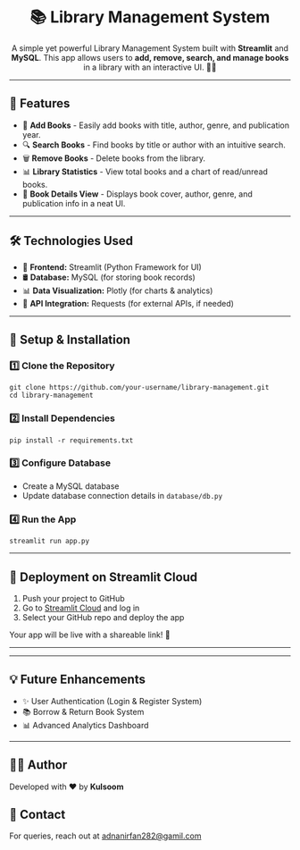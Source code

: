 <h1 align="center">📚 Library Management System</h1>

<p align="center">
    A simple yet powerful Library Management System built with <strong>Streamlit</strong> and <strong>MySQL</strong>. 
    This app allows users to <strong>add, remove, search, and manage books</strong> in a library with an interactive UI. 📖✨
</p>

<hr>

<h2>🚀 Features</h2>
<ul>
    <li>📌 <strong>Add Books</strong> - Easily add books with title, author, genre, and publication year.</li>
    <li>🔍 <strong>Search Books</strong> - Find books by title or author with an intuitive search.</li>
    <li>🗑 <strong>Remove Books</strong> - Delete books from the library.</li>
    <li>📊 <strong>Library Statistics</strong> - View total books and a chart of read/unread books.</li>
    <li>📖 <strong>Book Details View</strong> - Displays book cover, author, genre, and publication info in a neat UI.</li>
</ul>

<hr>

<h2>🛠️ Technologies Used</h2>
<ul>
    <li>🎨 <strong>Frontend:</strong> Streamlit (Python Framework for UI)</li>
    <li>🛢️ <strong>Database:</strong> MySQL (for storing book records)</li>
    <li>📊 <strong>Data Visualization:</strong> Plotly (for charts & analytics)</li>
    <li>🔄 <strong>API Integration:</strong> Requests (for external APIs, if needed)</li>
</ul>

<hr>

<h2>📌 Setup & Installation</h2>

<h3>1️⃣ Clone the Repository</h3>

<pre><code>git clone https://github.com/your-username/library-management.git
cd library-management</code></pre>

<h3>2️⃣ Install Dependencies</h3>

<pre><code>pip install -r requirements.txt</code></pre>

<h3>3️⃣ Configure Database</h3>
<ul>
    <li>Create a MySQL database</li>
    <li>Update database connection details in <code>database/db.py</code></li>
</ul>

<h3>4️⃣ Run the App</h3>

<pre><code>streamlit run app.py</code></pre>

<hr>

<h2>🚀 Deployment on Streamlit Cloud</h2>

<ol>
    <li>Push your project to GitHub</li>
    <li>Go to <a href="https://share.streamlit.io/">Streamlit Cloud</a> and log in</li>
    <li>Select your GitHub repo and deploy the app</li>
</ol>

Your app will be live with a shareable link! 🎉

<hr>




<hr>

<h2>💡 Future Enhancements</h2>
<ul>
    <li>✨ User Authentication (Login & Register System)</li>
    <li>📚 Borrow & Return Book System</li>
    <li>📊 Advanced Analytics Dashboard</li>
</ul>

<hr>

<h2>👨‍💻 Author</h2>
<p>Developed with ❤️ by <strong>Kulsoom</strong></p>

<h2>📩 Contact</h2>
<p>For queries, reach out at <a href="mailto:adnanirfan282@gamil.com">adnanirfan282@gamil.com</a></p>

